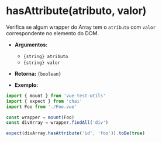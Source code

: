 # hasAttribute(atributo, valor)

Verifica se algum wrapper do Array tem o `atributo` com `valor` correspondente no elemento do DOM.

- **Argumentos:**
  - `{string} atributo`
  - `{string} valor`

- **Retorna:** `{boolean}`

- **Exemplo:**

```js
import { mount } from 'vue-test-utils'
import { expect } from 'chai'
import Foo from './Foo.vue'

const wrapper = mount(Foo)
const divArray = wrapper.findAll('div')

expect(divArray.hasAttribute('id', 'foo')).toBe(true)
```
